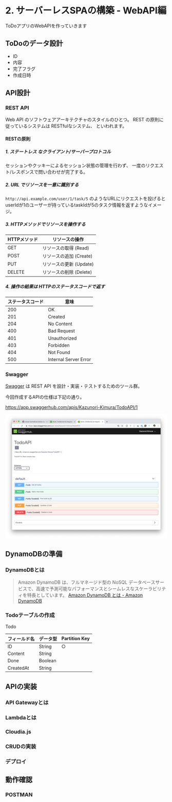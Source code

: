 # 2. サーバーレスSPAの構築 - WebAPI編

ToDoアプリのWebAPIを作っていきます

## ToDoのデータ設計

- ID
- 内容
- 完了フラグ
- 作成日時

## API設計

### REST API

Web API のソフトウェアアーキテクチャのスタイルのひとつ。
REST の原則に従っているシステムは RESTfulなシステム、 といわれます。

#### RESTの原則

##### 1. ステートレス なクライアント/サーバープロトコル  

セッションやクッキーによるセッション状態の管理を行わず、 一度のリクエスト/レスポンスで問い合わせが完了する。

##### 2. URL でリソースを一意に識別する  

`http://api.example.com/user/1/task/5` のようなURLにリクエストを投げるとuserIdが1のユーザーが持っているtaskIdが5のタスク情報を返すようなイメージ。

##### 3. HTTPメソッドでリソースを操作する

| HTTPメソッド | リソースの操作 |
| --- | --- |
| GET | リソースの取得 (Read) |
| POST | リソースの追加 (Create) |
| PUT | リソースの更新 (Update) |
| DELETE | リソースの削除 (Delete) |

##### 4. 操作の結果は HTTPのステータスコードで返す

| ステータスコード | 意味 |
| --- | --- |
| 200 | OK |
| 201 | Created |
| 204 | No Content |
| 400 | Bad Request |
| 401 | Unauthorized |
| 403 | Forbidden |
| 404 | Not Found |
| 500 | Internal Server Error |

### Swagger

[Swagger](https://swagger.io/) は REST API を設計・実装・テストするためのツール群。

今回作成するAPIの仕様は下記の通り。

https://app.swaggerhub.com/apis/Kazunori-Kimura/TodoAPI/1

![REST API](001-swagger.png)

## DynamoDBの準備

### DynamoDBとは

 > Amazon DynamoDB は、フルマネージド型の NoSQL データベースサービスで、高速で予測可能なパフォーマンスとシームレスなスケーラビリティを特長としています。
 > [Amazon DynamoDB とは - Amazon DynamoDB](https://docs.aws.amazon.com/ja_jp/amazondynamodb/latest/developerguide/Introduction.html)

### Todoテーブルの作成

Todo

| フィールド名 | データ型 | Partition Key |
| --- | --- | --- |
| ID | String | ○ |
| Content | String |  |
| Done | Boolean |  |
| CreatedAt | String |  |


## APIの実装

### API Gatewayとは

### Lambdaとは

### Cloudia.js

### CRUDの実装

### デプロイ

## 動作確認

### POSTMAN


